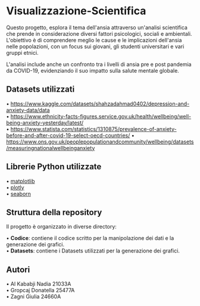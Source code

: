 # Visualizzazione-Scientifica
Questo progetto, esplora il tema dell'ansia attraverso un'analisi scientifica che prende in considerazione diversi fattori psicologici, sociali e ambientali. L'obiettivo è di comprendere meglio le cause e le implicazioni dell'ansia nelle popolazioni, con un focus sui giovani, gli studenti universitari e vari gruppi etnici.

L'analisi include anche un confronto tra i livelli di ansia pre e post pandemia da COVID-19, evidenziando il suo impatto sulla salute mentale globale.

## Datasets utilizzati 
• https://www.kaggle.com/datasets/shahzadahmad0402/depression-and-anxiety-data/data  
• https://www.ethnicity-facts-figures.service.gov.uk/health/wellbeing/well-being-anxiety-yesterday/latest/  
• https://www.statista.com/statistics/1310875/prevalence-of-anxiety-before-and-after-covid-19-select-oecd-countries/
• https://www.ons.gov.uk/peoplepopulationandcommunity/wellbeing/datasets/measuringnationalwellbeinganxiety

## Librerie Python utilizzate
• [matplotlib](https://matplotlib.org/)   
• [plotly](https://plotly.com/graphing-libraries/  )  
• [seaborn](https://seaborn.pydata.org/  )   

## Struttura della repository
Il progetto è organizzato in diverse directory:

• **Codice**:  contiene il codice scritto per la manipolazione dei dati e la generazione dei grafici.  
• **Datasets**: contiene i Datasets utilizzati per la generazione dei grafici.    

## Autori
•  Al Kababji Nadia 21033A  
•  Gropcaj Donatella 25477A  
•  Zagni Giulia 24660A  
